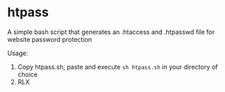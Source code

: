 # htpass

A simple bash script that generates an .htaccess and .htpasswd file for website password protection

Usage:

1. Copy htpass.sh, paste and execute `sh htpass.sh` in your directory of choice
2. RLX
